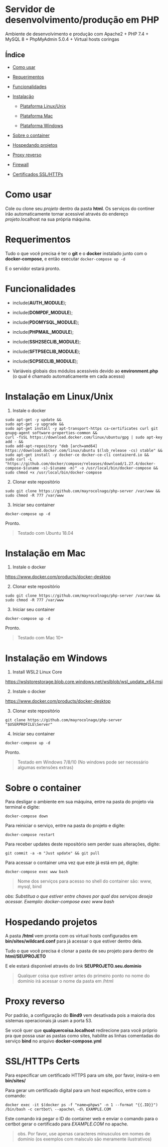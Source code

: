 # Servidor de desenvolvimento/produção em PHP

Ambiente de desenvolvimento e produção com Apache2 + PHP 7.4 + MySQL 8 + PhpMyAdmin 5.0.4 + Virtual hosts coringas

Índice
-

  - [Como usar](#como-usar)

  - [Requerimentos](#requerimentos)

  - [Funcionalidades](#funcionalidades)

  - [Instalação](#instalacao)

    - [Plataforma Linux/Unix](#plataforma-linuxunix)

    - [Plataforma Mac](#plataforma-windowsmac)

    - [Plataforma Windows](#plataforma-windowsmac)

  - [Sobre o container](#sobre-o-container)

  - [Hospedando projetos](#hospedando-projetos)

  - [Proxy reverso](#proxy-reverso)

  - [Firewall](#firewall)

  - [Certificados SSL/HTTPs](#certificados-sslhttps)


# Como usar

Cole ou clone seu *projeto* dentro da pasta **html**. Os serviços do continer irão automaticamente tornar acessível através do endereço *projeto*.localhost na sua própria máquina.


# Requerimentos

Tudo o que você precisa é ter o **git** e o **docker** instalado junto com o **docker-compose**, e então executar `docker-compose up -d`

E o servidor estará pronto.


# Funcionalidades

  - include(**AUTH_MODULE**);

  - include(**DOMPDF_MODULE**);

  - include(**PDOMYSQL_MODULE**);

  - include(**PHPMAIL_MODULE**);

  - include(**SSH2SECLIB_MODULE**);

  - include(**SFTPSECLIB_MODULE**);

  - include(**SCPSECLIB_MODULE**);

  - Variáveis globais dos módulos acessíveis devido ao **environment.php** (o qual é chamado automaticamente em cada acesso)


# Instalação em Linux/Unix

1. Instale o docker

```
sudo apt-get -y update &&
sudo apt-get -y upgrade &&
sudo apt-get install -y apt-transport-https ca-certificates curl git gnupg-agent software-properties-common && 
curl -fsSL https://download.docker.com/linux/ubuntu/gpg | sudo apt-key add - &&
sudo add-apt-repository "deb [arch=amd64] https://download.docker.com/linux/ubuntu $(lsb_release -cs) stable" &&
sudo apt-get install -y docker-ce docker-ce-cli containerd.io &&
sudo curl -L "https://github.com/docker/compose/releases/download/1.27.4/docker-compose-$(uname -s)-$(uname -m)" -o /usr/local/bin/docker-compose && sudo chmod +x /usr/local/bin/docker-compose
```

2. Clonar este repositório

```
sudo git clone https://github.com/mayrocolnago/php-server /var/www && 
sudo chmod -R 777 /var/www
```

3. Iniciar seu container

```
docker-compose up -d
```

Pronto.

> Testado com Ubuntu 18.04


# Instalação em Mac

1. Instale o docker

https://www.docker.com/products/docker-desktop


2. Clonar este repositório

```
sudo git clone https://github.com/mayrocolnago/php-server /var/www && 
sudo chmod -R 777 /var/www
```

3. Iniciar seu container

```
docker-compose up -d
```

Pronto.

> Testado com Mac 10+


# Instalação em Windows

1. Install WSL2 Linux Core

https://wslstorestorage.blob.core.windows.net/wslblob/wsl_update_x64.msi


2. Instale o docker

https://www.docker.com/products/docker-desktop


3. Clonar este repositório

```
git clone https://github.com/mayrocolnago/php-server "$USERPROFILE\Server"
```

4. Iniciar seu container

```
docker-compose up -d
```

Pronto.

> Testado em Windows 7/8/10 (No windows pode ser necessário algumas extensões extras)


# Sobre o container

Para desligar o ambiente em sua máquina, entre na pasta do projeto via terminal e digite:

```
docker-compose down
```


Para reiniciar o serviço, entre na pasta do projeto e digite:

```
docker-compose restart
```


Para receber updates deste repositório sem perder suas alterações, digite:

```
git commit -a -m "Just update" && git pull
```


Para acessar o container uma vez que este já está em pé, digite:

```
docker-compose exec www bash
```

> Nome dos serviços para acesso no shell do container são: www, mysql, bind

*obs: Substitua o que estiver entre chaves por qual dos serviços deseja acessar. Exemplo: docker-compose exec www bash*


# Hospedando projetos

A pasta **/html** vem pronta com os virtual hosts configurados em **bin/sites/wildcard.conf** para já acessar o que estiver dentro dela.

Tudo o que você precisa é clonar a pasta de seu projeto para dentro de **html/SEUPROJETO**

E ele estará disponível através do link **SEUPROJETO.seu.dominio**

> Qualquer coisa que estiver antes do primeiro ponto no nome do domínio irá acessar o nome da pasta em /html


# Proxy reverso

Por padrão, a configuração do **Bind9** vem desativada pois a maioria dos sistemas operacionais já usam a porta 53.

Se você quer que **qualquercoisa.localhost** redirecione para você próprio pra que possa usar as pastas como sites, habilite as linhas comentadas do serviço **bind** no arquivo **docker-compose.yml**


# SSL/HTTPs Certs

Para especificar um certificado HTTPS para um site, por favor, insira-o em **bin/sites/**

Para gerar um certificado digital para um host especifico, entre com o comando:

```
docker exec -it $(docker ps -f "name=phpws" -n 1 --format "{{.ID}}") /bin/bash -c certbot\ --apache\ -d\ EXAMPLE.COM
```

Este comando irá pegar o ID do container web e enviar o comando para o certbot gerar o certificado para *EXAMPLE.COM* no apache.

> obs. Por favor, use apenas caracteres minusculos em nomes de domínio (os exemplos com maísculo são meramente ilustrativos)
